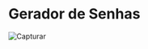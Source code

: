 # Gerador de Senhas
![Capturar](https://user-images.githubusercontent.com/107321260/236022667-ba69eb12-4084-435d-b5b9-66a9f473be32.JPG)
